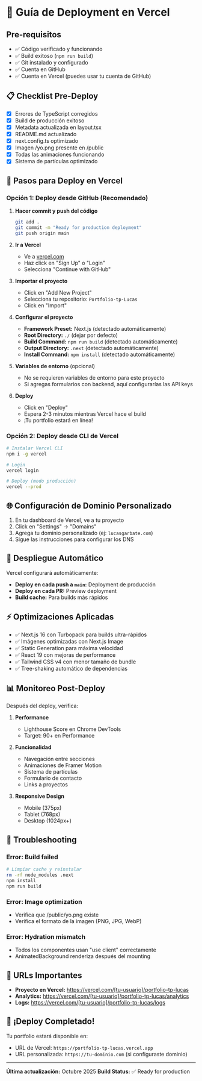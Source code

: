 # 🚀 Guía de Deployment en Vercel

## Pre-requisitos

- ✅ Código verificado y funcionando
- ✅ Build exitoso (`npm run build`)
- ✅ Git instalado y configurado
- ✅ Cuenta en GitHub
- ✅ Cuenta en Vercel (puedes usar tu cuenta de GitHub)

## 📋 Checklist Pre-Deploy

- [x] Errores de TypeScript corregidos
- [x] Build de producción exitoso
- [x] Metadata actualizada en layout.tsx
- [x] README.md actualizado
- [x] next.config.ts optimizado
- [x] Imagen /yo.png presente en /public
- [x] Todas las animaciones funcionando
- [x] Sistema de partículas optimizado

## 🔧 Pasos para Deploy en Vercel

### Opción 1: Deploy desde GitHub (Recomendado)

1. **Hacer commit y push del código**
   ```bash
   git add .
   git commit -m "Ready for production deployment"
   git push origin main
   ```

2. **Ir a Vercel**
   - Ve a [vercel.com](https://vercel.com)
   - Haz click en "Sign Up" o "Login"
   - Selecciona "Continue with GitHub"

3. **Importar el proyecto**
   - Click en "Add New Project"
   - Selecciona tu repositorio: `Portfolio-tp-Lucas`
   - Click en "Import"

4. **Configurar el proyecto**
   - **Framework Preset:** Next.js (detectado automáticamente)
   - **Root Directory:** `./` (dejar por defecto)
   - **Build Command:** `npm run build` (detectado automáticamente)
   - **Output Directory:** `.next` (detectado automáticamente)
   - **Install Command:** `npm install` (detectado automáticamente)

5. **Variables de entorno** (opcional)
   - No se requieren variables de entorno para este proyecto
   - Si agregas formularios con backend, aquí configurarías las API keys

6. **Deploy**
   - Click en "Deploy"
   - Espera 2-3 minutos mientras Vercel hace el build
   - ¡Tu portfolio estará en línea!

### Opción 2: Deploy desde CLI de Vercel

```bash
# Instalar Vercel CLI
npm i -g vercel

# Login
vercel login

# Deploy (modo producción)
vercel --prod
```

## 🌐 Configuración de Dominio Personalizado

1. En tu dashboard de Vercel, ve a tu proyecto
2. Click en "Settings" → "Domains"
3. Agrega tu dominio personalizado (ej: `lucasgarbate.com`)
4. Sigue las instrucciones para configurar los DNS

## 🔄 Despliegue Automático

Vercel configurará automáticamente:
- **Deploy en cada push a `main`:** Deployment de producción
- **Deploy en cada PR:** Preview deployment
- **Build cache:** Para builds más rápidos

## ⚡ Optimizaciones Aplicadas

- ✅ Next.js 16 con Turbopack para builds ultra-rápidos
- ✅ Imágenes optimizadas con Next.js Image
- ✅ Static Generation para máxima velocidad
- ✅ React 19 con mejoras de performance
- ✅ Tailwind CSS v4 con menor tamaño de bundle
- ✅ Tree-shaking automático de dependencias

## 📊 Monitoreo Post-Deploy

Después del deploy, verifica:

1. **Performance**
   - Lighthouse Score en Chrome DevTools
   - Target: 90+ en Performance

2. **Funcionalidad**
   - Navegación entre secciones
   - Animaciones de Framer Motion
   - Sistema de partículas
   - Formulario de contacto
   - Links a proyectos

3. **Responsive Design**
   - Mobile (375px)
   - Tablet (768px)
   - Desktop (1024px+)

## 🐛 Troubleshooting

### Error: Build failed
```bash
# Limpiar cache y reinstalar
rm -rf node_modules .next
npm install
npm run build
```

### Error: Image optimization
- Verifica que /public/yo.png existe
- Verifica el formato de la imagen (PNG, JPG, WebP)

### Error: Hydration mismatch
- Todos los componentes usan "use client" correctamente
- AnimatedBackground renderiza después del mounting

## 📱 URLs Importantes

- **Proyecto en Vercel:** https://vercel.com/[tu-usuario]/portfolio-tp-lucas
- **Analytics:** https://vercel.com/[tu-usuario]/portfolio-tp-lucas/analytics
- **Logs:** https://vercel.com/[tu-usuario]/portfolio-tp-lucas/logs

## 🎉 ¡Deploy Completado!

Tu portfolio estará disponible en:
- URL de Vercel: `https://portfolio-tp-lucas.vercel.app`
- URL personalizada: `https://tu-dominio.com` (si configuraste dominio)

---

**Última actualización:** Octubre 2025
**Build Status:** ✅ Ready for production
